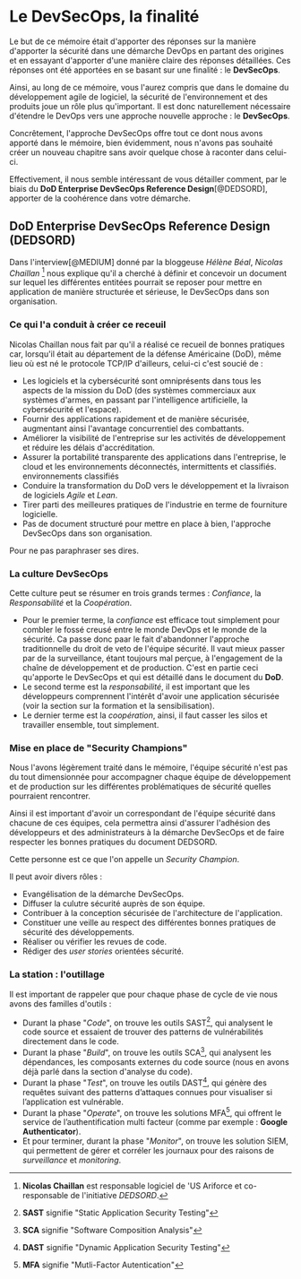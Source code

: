 # Le DevSecOps, la finalité

Le but de ce mémoire était d'apporter des réponses sur la manière d'apporter la sécurité dans une démarche DevOps en partant des origines et en essayant d'apporter d'une manière claire des réponses détaillées. Ces réponses ont été apportées en se basant sur une finalité : le **DevSecOps**.

Ainsi, au long de ce mémoire, vous l'aurez compris que dans le domaine du développement agile de logiciel, la sécurité de l'environnement et des produits joue un rôle plus qu'important. Il est donc naturellement nécessaire d'étendre le DevOps vers une approche nouvelle approche : le **DevSecOps**.

Concrêtement, l'approche DevSecOps offre tout ce dont nous avons apporté dans le mémoire, bien évidemment, nous n'avons pas souhaité créer un nouveau chapitre sans avoir quelque chose à raconter dans celui-ci.

Effectivement, il nous semble intéressant de vous détailler comment, par le biais du **DoD Enterprise DevSecOps Reference Design**[@DEDSORD], apporter de la coohérence dans votre démarche.

## DoD Enterprise DevSecOps Reference Design (DEDSORD)

Dans l'interview[@MEDIUM] donné par la bloggeuse *Hélène Béal*, *Nicolas Chaillan* [^35] nous explique qu'il a cherché à définir et concevoir un document sur lequel les différentes entitées pourrait se reposer pour mettre en application de manière structurée et sérieuse, le DevSecOps dans son organisation.
### Ce qui l'a conduit à créer ce receuil

Nicolas Chaillan nous fait par qu'il a réalisé ce recueil de bonnes pratiques car, lorsqu'il était au département de la défense Américaine (DoD), même lieu où est né le protocole TCP/IP d'ailleurs, celui-ci c'est soucié de :

- Les logiciels et la cybersécurité sont omniprésents dans tous les aspects de la mission du DoD (des systèmes commerciaux aux systèmes d'armes, en passant par l'intelligence artificielle, la cybersécurité et l'espace).
- Fournir des applications rapidement et de manière sécurisée, augmentant ainsi l'avantage concurrentiel des combattants. 
- Améliorer la visibilité de l'entreprise sur les activités de développement et réduire les délais d'accréditation.
- Assurer la portabilité transparente des applications dans l'entreprise, le cloud et les environnements déconnectés, intermittents et classifiés.
environnements classifiés
- Conduire la transformation du DoD vers le développement et la livraison de logiciels *Agile* et *Lean*.
- Tirer parti des meilleures pratiques de l'industrie en terme de fourniture logicielle.
- Pas de document structuré pour mettre en place à bien, l'approche DevSecOps dans son organisation.

Pour ne pas paraphraser ses dires.
### La culture DevSecOps

Cette culture peut se résumer en trois grands termes : *Confiance*, la *Responsabilité* et la *Coopération*.

- Pour le premier terme, la *confiance* est efficace tout simplement pour combler le fossé creusé entre le monde DevOps et le monde de la sécurité. Ca passe donc paar le fait d'abandonner l'approche traditionnelle du droit de veto de l'équipe sécurité. Il vaut mieux passer par de la surveillance, étant toujours mal perçue, à l'engagement de la chaîne de développement et de production. C'est en partie ceci qu'apporte le DevSecOps et qui est détaillé dans le document du **DoD**.
- Le second terme est la *responsabilité*, il est important que les développeurs comprennent l'intérêt d'avoir une application sécurisée (voir la section sur la formation et la sensibilisation).
- Le dernier terme est la *coopération*, ainsi, il faut casser les silos et travailler ensemble, tout simplement.

### Mise en place de "Security Champions"

Nous l'avons légèrement traité dans le mémoire, l'équipe sécurité n'est pas du tout dimensionnée pour accompagner chaque équipe de développement et de production sur les différentes problématiques de sécurité quelles pourraient rencontrer.

Ainsi il est important d'avoir un correspondant de l'équipe sécurité dans chacune de ces équipes, cela permettra ainsi d'assurer l'adhésion des développeurs et des administrateurs à la démarche DevSecOps et de faire respecter les bonnes pratiques du document DEDSORD.

Cette personne est ce que l'on appelle un *Security Champion*.

Il peut avoir divers rôles :
- Evangélisation de la démarche DevSecOps.
- Diffuser la culutre sécurité auprès de son équipe.
- Contribuer à la conception sécurisée de l'architecture de l'application.
- Constituer une veille au respect des différentes bonnes pratiques de sécurité des développements.
- Réaliser ou vérifier les revues de code.
- Rédiger des *user stories* orientées sécurité.

### La station : l'outillage

Il est important de rappeler que pour chaque phase de cycle de vie nous avons des familles d'outils :

- Durant la phase "*Code*", on trouve les outils SAST[^36], qui analysent le code source et essaient de trouver des patterns de vulnérabilités directement dans le code.
- Durant la phase "*Build*", on trouve les outils SCA[^37], qui analysent les dépendances, les composants externes du code source (nous en avons déjà parlé dans la section d'analyse du code).
- Durant la phase "*Test*", on trouve les outils DAST[^38], qui génère des requêtes suivant des patterns d’attaques connues pour visualiser si l’application est vulnérable.
- Durant la phase "*Operate*", on trouve les solutions MFA[^39], qui offrent le service de l’authentification multi facteur (comme par exemple : **Google Authenticator**).
- Et pour terminer, durant la phase "*Monitor*", on trouve les solution SIEM, qui permettent de gérer et corréler les journaux pour des raisons de *surveillance* et *monitoring*.

[^35]: **Nicolas Chaillan** est responsable logiciel de 'US Ariforce et co-responsable de l'initiative *DEDSORD*.
[^36]: **SAST** signifie "Static Application Security Testing"
[^37]: **SCA** signifie "Software Composition Analysis"
[^38]: **DAST** signifie "Dynamic Application Security Testing"
[^39]: **MFA** signifie "Mutli-Factor Autentication"
